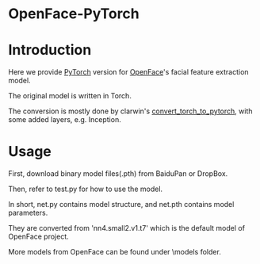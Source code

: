 # OpenFace-PyTorch

# Introduction
Here we provide [PyTorch](http://pytorch.org/) version for [OpenFace](https://github.com/cmusatyalab/openface)'s facial feature extraction model.

The original model is written in Torch.

The conversion is mostly done by clarwin's [convert_torch_to_pytorch](https://github.com/clcarwin/convert_torch_to_pytorch), with some added layers, e.g. Inception.

# Usage
First, download binary model files(.pth) from BaiduPan or DropBox.

Then, refer to test.py for how to use the model.

In short, net.py contains model structure, and net.pth contains model parameters.

They are converted from 'nn4.small2.v1.t7' which is the default model of OpenFace project.

More models from OpenFace can be found under \models folder.